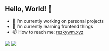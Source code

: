 ## Hello, World! 👋

- 🔭 I’m currently working on personal projects
- 🌱 I’m currently learning frontend things
- 📫 How to reach me: [rezkywm.xyz](https://rezkywm.xyz/)

<picture>
  <source
    srcset="https://github-readme-stats.vercel.app/api?username=rezkywm&show_icons=true&theme=nightowl"
    media="(prefers-color-scheme: dark)"
  />
  <source
    srcset="https://github-readme-stats.vercel.app/api?username=rezkywm&show_icons=true&theme=buefy"
    media="(prefers-color-scheme: light), (prefers-color-scheme: no-preference)"
  />
  <img src="https://github-readme-stats.vercel.app/api?username=rezkywm&show_icons=true" />
</picture>
<picture>
  <source
    srcset="https://github-readme-stats.vercel.app/api/top-langs/?username=rezkywm&layout=compact&theme=nightowl"
    media="(prefers-color-scheme: dark)"
  />
  <source
    srcset="https://github-readme-stats.vercel.app/api/top-langs/?username=rezkywm&layout=compact&theme=buefy"
    media="(prefers-color-scheme: light), (prefers-color-scheme: no-preference)"
  />
  <img src="https://github-readme-stats.vercel.app/api/top-langs/?username=rezkywm&layout=compact" />
</picture>

